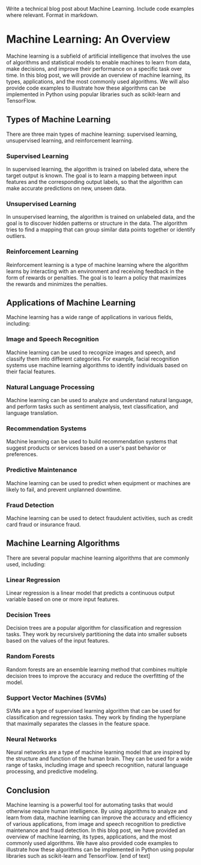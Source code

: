  Write a technical blog post about Machine Learning. Include code examples where relevant. Format in markdown.
# Machine Learning: An Overview

Machine learning is a subfield of artificial intelligence that involves the use of algorithms and statistical models to enable machines to learn from data, make decisions, and improve their performance on a specific task over time. In this blog post, we will provide an overview of machine learning, its types, applications, and the most commonly used algorithms. We will also provide code examples to illustrate how these algorithms can be implemented in Python using popular libraries such as scikit-learn and TensorFlow.
## Types of Machine Learning

There are three main types of machine learning: supervised learning, unsupervised learning, and reinforcement learning.

### Supervised Learning

In supervised learning, the algorithm is trained on labeled data, where the target output is known. The goal is to learn a mapping between input features and the corresponding output labels, so that the algorithm can make accurate predictions on new, unseen data.

### Unsupervised Learning

In unsupervised learning, the algorithm is trained on unlabeled data, and the goal is to discover hidden patterns or structure in the data. The algorithm tries to find a mapping that can group similar data points together or identify outliers.

### Reinforcement Learning

Reinforcement learning is a type of machine learning where the algorithm learns by interacting with an environment and receiving feedback in the form of rewards or penalties. The goal is to learn a policy that maximizes the rewards and minimizes the penalties.

## Applications of Machine Learning

Machine learning has a wide range of applications in various fields, including:

### Image and Speech Recognition

Machine learning can be used to recognize images and speech, and classify them into different categories. For example, facial recognition systems use machine learning algorithms to identify individuals based on their facial features.

### Natural Language Processing

Machine learning can be used to analyze and understand natural language, and perform tasks such as sentiment analysis, text classification, and language translation.

### Recommendation Systems

Machine learning can be used to build recommendation systems that suggest products or services based on a user's past behavior or preferences.

### Predictive Maintenance

Machine learning can be used to predict when equipment or machines are likely to fail, and prevent unplanned downtime.

### Fraud Detection

Machine learning can be used to detect fraudulent activities, such as credit card fraud or insurance fraud.

## Machine Learning Algorithms

There are several popular machine learning algorithms that are commonly used, including:

### Linear Regression

Linear regression is a linear model that predicts a continuous output variable based on one or more input features.

### Decision Trees

Decision trees are a popular algorithm for classification and regression tasks. They work by recursively partitioning the data into smaller subsets based on the values of the input features.

### Random Forests

Random forests are an ensemble learning method that combines multiple decision trees to improve the accuracy and reduce the overfitting of the model.

### Support Vector Machines (SVMs)

SVMs are a type of supervised learning algorithm that can be used for classification and regression tasks. They work by finding the hyperplane that maximally separates the classes in the feature space.

### Neural Networks

Neural networks are a type of machine learning model that are inspired by the structure and function of the human brain. They can be used for a wide range of tasks, including image and speech recognition, natural language processing, and predictive modeling.

## Conclusion

Machine learning is a powerful tool for automating tasks that would otherwise require human intelligence. By using algorithms to analyze and learn from data, machine learning can improve the accuracy and efficiency of various applications, from image and speech recognition to predictive maintenance and fraud detection. In this blog post, we have provided an overview of machine learning, its types, applications, and the most commonly used algorithms. We have also provided code examples to illustrate how these algorithms can be implemented in Python using popular libraries such as scikit-learn and TensorFlow. [end of text]


